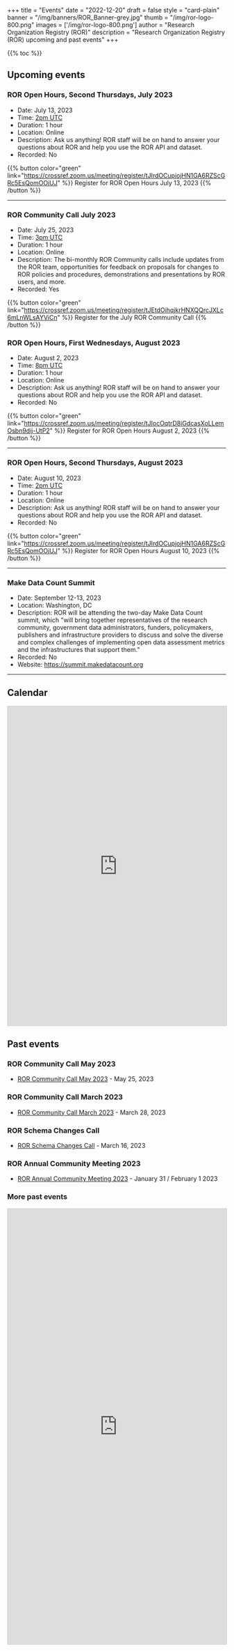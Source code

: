 +++
title = "Events" 
date = "2022-12-20" 
draft = false 
style = "card-plain" 
banner = "/img/banners/ROR_Banner-grey.jpg" 
thumb = "/img/ror-logo-800.png" 
images = ['/img/ror-logo-800.png']
author = "Research Organization Registry (ROR)" 
description = "Research Organization Registry (ROR) upcoming and past events"
+++

{{% toc %}}

## Upcoming events

### ROR Open Hours, Second Thursdays, July 2023
- Date: July 13, 2023 
- Time: [2pm UTC](https://dateful.com/eventlink/1203248088)
- Duration: 1 hour
- Location: Online
- Description: Ask us anything! ROR staff will be on hand to answer your questions about ROR and help you use the ROR API and dataset. 
- Recorded: No

{{% button color="green" link="https://crossref.zoom.us/meeting/register/tJIrdOCupjojHN1GA6RZScGRc5EsQomOOjUJ" %}} Register for ROR Open Hours July 13, 2023 {{% /button %}}

---

### ROR Community Call July 2023
- Date: July 25, 2023 
- Time: [3pm UTC](https://dateful.com/eventlink/2730218384)
- Duration: 1 hour
- Location: Online
- Description: The bi-monthly ROR Community calls include updates from the ROR team, opportunities for feedback on proposals for changes to ROR policies and procedures, demonstrations and presentations by ROR users, and more. 
- Recorded: Yes

{{% button color="green" link="https://crossref.zoom.us/meeting/register/tJEtdOihqjkrHNXQQrcJXLc6mLnWLsAYViCn" %}} Register for the July ROR Community Call {{% /button %}}

### ROR Open Hours, First Wednesdays, August 2023
- Date: August 2, 2023 
- Time: [8pm UTC](https://dateful.com/eventlink/2771280041)
- Duration: 1 hour
- Location: Online
- Description: Ask us anything! ROR staff will be on hand to answer your questions about ROR and help you use the ROR API and dataset. 
- Recorded: No

{{% button color="green" link="https://crossref.zoom.us/meeting/register/tJIocOqtrD8iGdcasXoLLemOsbn9dij-UtP2" %}} Register for ROR Open Hours August 2, 2023  {{% /button %}}

---

### ROR Open Hours, Second Thursdays, August 2023
- Date: August 10, 2023 
- Time: [2pm UTC](https://dateful.com/eventlink/1203248088)
- Duration: 1 hour
- Location: Online
- Description: Ask us anything! ROR staff will be on hand to answer your questions about ROR and help you use the ROR API and dataset. 
- Recorded: No

{{% button color="green" link="https://crossref.zoom.us/meeting/register/tJIrdOCupjojHN1GA6RZScGRc5EsQomOOjUJ" %}} Register for ROR Open Hours August 10, 2023 {{% /button %}}

---

### Make Data Count Summit
- Date: September 12-13, 2023 
- Location: Washington, DC
- Description: ROR will be attending the two-day Make Data Count summit, which "will bring together representatives of the research community, government data administrators, funders, policymakers, publishers and infrastructure providers to discuss and solve the diverse and complex challenges of implementing open data assessment metrics and the infrastructures that support them." 
- Recorded: No
- Website: https://summit.makedatacount.org

---


## Calendar
<iframe class="airtable-embed" src="https://airtable.com/embed/shrjqvdkFSDJuhr31?backgroundColor=purple&viewControls=on" frameborder="0" onmousewheel="" width="100%" height="733" style="background: transparent; border: 1px solid #ccc;"></iframe>


## Past events 

### ROR Community Call May 2023
- [ROR Community Call May 2023](2023-05-25-ror-community-call) - May 25, 2023

### ROR Community Call March 2023
- [ROR Community Call March 2023](2023-03-28-ror-community-call) - March 28, 2023

### ROR Schema Changes Call 
- [ROR Schema Changes Call](2023-03-16-ror-schema-changes-call) - March 16, 2023

### ROR Annual Community Meeting 2023 
- [ROR Annual Community Meeting 2023](2023-01-31-annual-ror-community-meeting) - January 31 / February 1 2023

### More past events
<iframe class="airtable-embed" src="https://airtable.com/embed/shraBgs4xLlsBCboZ?backgroundColor=purple&viewControls=on" frameborder="0" onmousewheel="" width="100%" height="1000" style="background: transparent; border: 1px solid #ccc;"></iframe>

